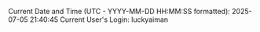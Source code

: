 Current Date and Time (UTC - YYYY-MM-DD HH:MM:SS formatted): 2025-07-05 21:40:45
Current User's Login: luckyaiman
